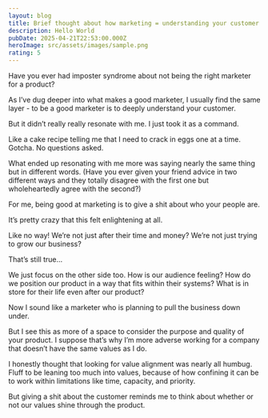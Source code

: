 ```yaml
---
layout: blog
title: Brief thought about how marketing = understanding your customer
description: Hello World
pubDate: 2025-04-21T22:53:00.000Z
heroImage: src/assets/images/sample.png
rating: 5
---
```




Have you ever had imposter syndrome about not being the right marketer for a product?

As I’ve dug deeper into what makes a good marketer, I usually find the same layer - to be a good marketer is to deeply understand your customer.

But it didn’t really really resonate with me. I just took it as a command.

Like a cake recipe telling me that I need to crack in eggs one at a time. Gotcha. No questions asked.

What ended up resonating with me more was saying nearly the same thing but in different words. (Have you ever given your friend advice in two different ways and they totally disagree with the first one but wholeheartedly agree with the second?)

For me, being good at marketing is to give a shit about who your people are.

It’s pretty crazy that this felt enlightening at all.

Like no way! We’re not just after their time and money? We’re not just trying to grow our business?

That’s still true…

We just focus on the other side too. How is our audience feeling? How do we position our product in a way that fits within their systems? What is in store for their life even after our product?

Now I sound like a marketer who is planning to pull the business down under.

But I see this as more of a space to consider the purpose and quality of your product. I suppose that’s why I’m more adverse working for a company that doesn’t have the same values as I do.

I honestly thought that looking for value alignment was nearly all humbug. Fluff to be leaning too much into values, because of how confining it can be to work within limitations like time, capacity, and priority.

But giving a shit about the customer reminds me to think about whether or not our values shine through the product.
